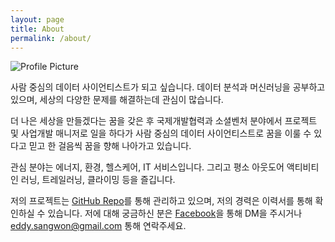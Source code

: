 ```yaml
---
layout: page
title: About
permalink: /about/
---
```


<img src="{{ site.baseurl }}/assets/profile-placeholder.jpeg" title="Profile Picture" class="profile" alt="Profile Picture">

사람 중심의 데이터 사이언티스트가 되고 싶습니다. 데이터 분석과 머신러닝을 공부하고 있으며, 세상의 다양한 문제를 해결하는데 관심이 많습니다.

더 나은 세상을 만들겠다는 꿈을 갖은 후 국제개발협력과 소셜벤처 분야에서 프로젝트 및 사업개발 매니저로 일을 하다가 사람 중심의 데이터 사이언티스트로 꿈을 이룰 수 있다고 믿고 한 걸음씩 꿈을 향해 나아가고 있습니다.

관심 분야는 에너지, 환경, 헬스케어, IT 서비스입니다. 그리고 평소 아웃도어 액티비티인 러닝, 트레일러닝, 클라이밍 등을 즐깁니다.

저의 프로젝트는 [GitHub Repo](https://github.com/hero4earth)를 통해 관리하고 있으며, 저의 경력은 이력서를 통해 확인하실 수 있습니다. 저에 대해 궁금하신 분은 [Facebook](https://www.facebook.com/eddy.sangwon)을 통해 DM을 주시거나 eddy.sangwon@gmail.com 통해 연락주세요.
